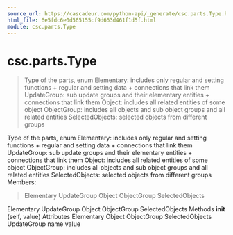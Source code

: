 ```yaml
---
source_url: https://cascadeur.com/python-api/_generate/csc.parts.Type.html
html_file: 6e5fdc6e0d565155cf9d663d461f1d5f.html
module: csc.parts.Type
---
```


# csc.parts.Type 

> Type of the parts, enum
> Elementary: includes only regular and setting functions + regular and setting data + connections that link them
> UpdateGroup: sub update groups and their elementary entities + connections that link them
> Object: includes all related entities of some object
> ObjectGroup: includes all objects and sub object groups and all related entities
> SelectedObjects: selected objects from different groups

Type of the parts, enum Elementary: includes only regular and setting functions + regular and setting data + connections that link them
UpdateGroup: sub update groups and their elementary entities + connections that link them
Object: includes all related entities of some object
ObjectGroup: includes all objects and sub object groups and all related entities
SelectedObjects: selected objects from different groups Members:
> Elementary
> UpdateGroup
> Object
> ObjectGroup
> SelectedObjects

Elementary UpdateGroup Object ObjectGroup SelectedObjects Methods __init__ (self, value) Attributes Elementary Object ObjectGroup SelectedObjects UpdateGroup name value